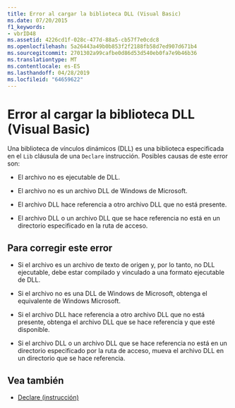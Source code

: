 ```yaml
---
title: Error al cargar la biblioteca DLL (Visual Basic)
ms.date: 07/20/2015
f1_keywords:
- vbrID48
ms.assetid: 4226cd1f-028c-477d-88a5-cb57f7e0cdc8
ms.openlocfilehash: 5a26443a49b0b853f2f2188fb58d7ed907d671b4
ms.sourcegitcommit: 2701302a99cafbe0d86d53d540eb0fa7e9b46b36
ms.translationtype: MT
ms.contentlocale: es-ES
ms.lasthandoff: 04/28/2019
ms.locfileid: "64659622"
---
```

# <a name="error-in-loading-dll-visual-basic"></a>Error al cargar la biblioteca DLL (Visual Basic)
Una biblioteca de vínculos dinámicos (DLL) es una biblioteca especificada en el `Lib` cláusula de una `Declare` instrucción. Posibles causas de este error son:  
  
- El archivo no es ejecutable de DLL.  
  
- El archivo no es un archivo DLL de Windows de Microsoft.  
  
- El archivo DLL hace referencia a otro archivo DLL que no está presente.  
  
- El archivo DLL o un archivo DLL que se hace referencia no está en un directorio especificado en la ruta de acceso.  
  
## <a name="to-correct-this-error"></a>Para corregir este error  
  
- Si el archivo es un archivo de texto de origen y, por lo tanto, no DLL ejecutable, debe estar compilado y vinculado a una formato ejecutable de DLL.  
  
- Si el archivo no es una DLL de Windows de Microsoft, obtenga el equivalente de Windows Microsoft.  
  
- Si el archivo DLL hace referencia a otro archivo DLL que no está presente, obtenga el archivo DLL que se hace referencia y que esté disponible.  
  
- Si el archivo DLL o un archivo DLL que se hace referencia no está en un directorio especificado por la ruta de acceso, mueva el archivo DLL en un directorio que se hace referencia.  
  
## <a name="see-also"></a>Vea también

- [Declare (instrucción)](../../../visual-basic/language-reference/statements/declare-statement.md)
